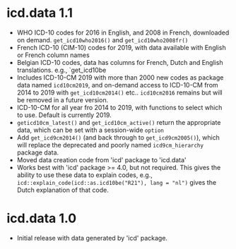 # icd.data 1.1

* WHO ICD-10 codes for 2016 in English, and 2008 in French, downloaded on demand. `get_icd10who2016()` and `get_icd10who2008fr()`
* French ICD-10 (CIM-10) codes for 2019, with data available with English or French column names
* Belgian ICD-10 codes, data has columns for French, Dutch and English translations. e.g., `get_icd10be
* Includes ICD-10-CM 2019 with more than 2000 new codes as package data named `icd10cm2019`, and on-demand access to ICD-10-CM from 2014 to 2019 with `get_icd10cm2014()` etc.. `icd10cm2016` remains but will be removed in a future version.
* ICD-10-CM for all year fro 2014 to 2019, with functions to select which to use. Default is currently 2019.
* `geticd10cm_latest()` and `get_icd10cm_active()` return the appropriate data, which can be set with a session-wide `option`
* Add `get_icd9cm2014()` (and back through to `get_icd9cm2005()`), which will replace the deprecated and poorly named `icd9cm_hierarchy` package data.
* Moved data creation code from 'icd' package to 'icd.data'
* Works best with 'icd' package >= 4.0, but not required. This gives the ability to use these data to explain codes, e.g., `icd::explain_code(icd::as.icd10be("R21"), lang = "nl")` gives the Dutch explanation of that code.

# icd.data 1.0

* Initial release with data generated by 'icd' package.
